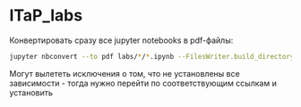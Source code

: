 # ITaP_labs
Конвертировать сразу все jupyter notebooks в pdf-файлы:
```sh
jupyter nbconvert --to pdf labs/*/*.ipynb --FilesWriter.build_directory=labs/export_jupyter
```
Могут вылететь исключения о том, что не установлены все зависимости - тогда нужно перейти по соответствующим ссылкам и установить
